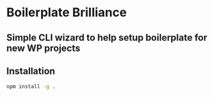 # Boilerplate Brilliance

## Simple CLI wizard to help setup boilerplate for new WP projects

## Installation

```bash
npm install -g .
```
